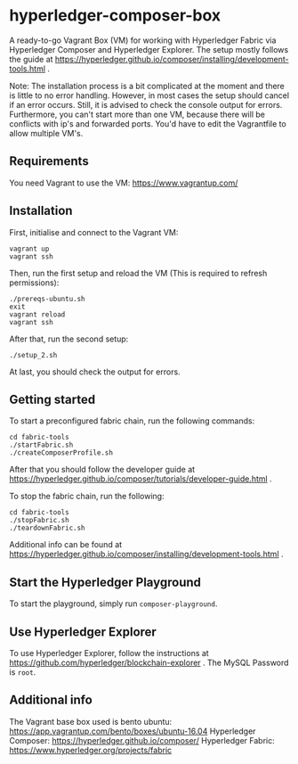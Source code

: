 # hyperledger-composer-box
A ready-to-go Vagrant Box (VM) for working with Hyperledger Fabric via Hyperledger Composer and Hyperledger Explorer. The setup mostly follows the guide at https://hyperledger.github.io/composer/installing/development-tools.html .

Note: The installation process is a bit complicated at the moment and there is little to no error handling. However, 
in most cases the setup should cancel if an error occurs. Still, it is advised to check the console output for errors.
Furthermore, you can't start more than one VM, because there will be conflicts with ip's and forwarded ports. You'd have to 
edit the Vagrantfile to allow multiple VM's.

## Requirements
You need Vagrant to use the VM: https://www.vagrantup.com/

## Installation
First, initialise and connect to the Vagrant VM:
```
vagrant up
vagrant ssh
```

Then, run the first setup and reload the VM (This is required to refresh permissions):
```
./prereqs-ubuntu.sh
exit
vagrant reload
vagrant ssh
```

After that, run the second setup:
```
./setup_2.sh
```

At last, you should check the output for errors.

## Getting started
To start a preconfigured fabric chain, run the following commands:
```
cd fabric-tools
./startFabric.sh
./createComposerProfile.sh
```

After that you should follow the developer guide at https://hyperledger.github.io/composer/tutorials/developer-guide.html .

To stop the fabric chain, run the following:
```
cd fabric-tools
./stopFabric.sh
./teardownFabric.sh
```

Additional info can be found at https://hyperledger.github.io/composer/installing/development-tools.html .


## Start the Hyperledger Playground
To start the playground, simply run `composer-playground`.

## Use Hyperledger Explorer
To use Hyperledger Explorer, follow the instructions at https://github.com/hyperledger/blockchain-explorer .
The MySQL Password is `root`.

## Additional info
The Vagrant base box used is bento ubuntu: https://app.vagrantup.com/bento/boxes/ubuntu-16.04
Hyperledger Composer: https://hyperledger.github.io/composer/
Hyperledger Fabric: https://www.hyperledger.org/projects/fabric

